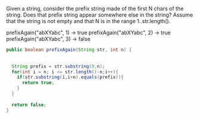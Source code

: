 Given a string, consider the prefix string made of the first N chars of the string. Does that prefix string appear somewhere else in the string? Assume that the string is not empty and that N is in the range 1..str.length().

prefixAgain("abXYabc", 1) → true
prefixAgain("abXYabc", 2) → true
prefixAgain("abXYabc", 3) → false



```java
public boolean prefixAgain(String str, int n) {
  
  
  String prefix = str.substring(0,n);
  for(int i = n; i <= str.length()-n;i++){
    if(str.substring(i,i+n).equals(prefix)){
      return true;
    }
  }
  
  return false;
}

```

